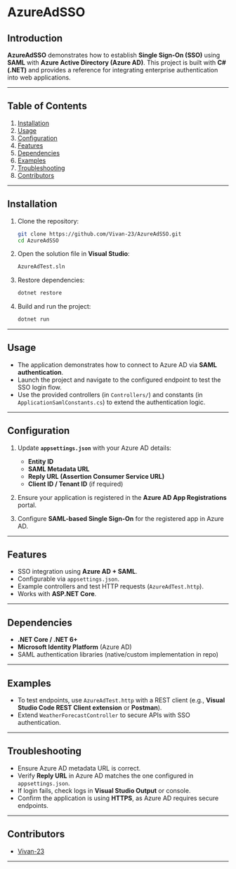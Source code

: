 
# AzureAdSSO

## Introduction

**AzureAdSSO** demonstrates how to establish **Single Sign-On (SSO)** using **SAML** with **Azure Active Directory (Azure AD)**. This project is built with **C# (.NET)** and provides a reference for integrating enterprise authentication into web applications.

---

## Table of Contents

1. [Installation](#installation)
2. [Usage](#usage)
3. [Configuration](#configuration)
4. [Features](#features)
5. [Dependencies](#dependencies)
6. [Examples](#examples)
7. [Troubleshooting](#troubleshooting)
8. [Contributors](#contributors)

---

## Installation

1. Clone the repository:

   ```bash
   git clone https://github.com/Vivan-23/AzureAdSSO.git
   cd AzureAdSSO
   ```
2. Open the solution file in **Visual Studio**:

   ```bash
   AzureAdTest.sln
   ```
3. Restore dependencies:

   ```bash
   dotnet restore
   ```
4. Build and run the project:

   ```bash
   dotnet run
   ```

---

## Usage

* The application demonstrates how to connect to Azure AD via **SAML authentication**.
* Launch the project and navigate to the configured endpoint to test the SSO login flow.
* Use the provided controllers (in `Controllers/`) and constants (in `ApplicationSamlConstants.cs`) to extend the authentication logic.

---

## Configuration

1. Update **`appsettings.json`** with your Azure AD details:

   * **Entity ID**
   * **SAML Metadata URL**
   * **Reply URL (Assertion Consumer Service URL)**
   * **Client ID / Tenant ID** (if required)

2. Ensure your application is registered in the **Azure AD App Registrations** portal.

3. Configure **SAML-based Single Sign-On** for the registered app in Azure AD.

---

## Features

* SSO integration using **Azure AD + SAML**.
* Configurable via `appsettings.json`.
* Example controllers and test HTTP requests (`AzureAdTest.http`).
* Works with **ASP.NET Core**.

---

## Dependencies

* **.NET Core / .NET 6+**
* **Microsoft Identity Platform** (Azure AD)
* SAML authentication libraries (native/custom implementation in repo)

---

## Examples

* To test endpoints, use `AzureAdTest.http` with a REST client (e.g., **Visual Studio Code REST Client extension** or **Postman**).
* Extend `WeatherForecastController` to secure APIs with SSO authentication.

---

## Troubleshooting

* Ensure Azure AD metadata URL is correct.
* Verify **Reply URL** in Azure AD matches the one configured in `appsettings.json`.
* If login fails, check logs in **Visual Studio Output** or console.
* Confirm the application is using **HTTPS**, as Azure AD requires secure endpoints.

---

## Contributors

* [Vivan-23](https://github.com/Vivan-23)

---
